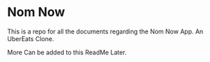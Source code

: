 # Nom Now 

This is a repo for all the documents regarding the Nom Now App. 
An UberEats Clone.

More Can be added to this ReadMe Later. 
